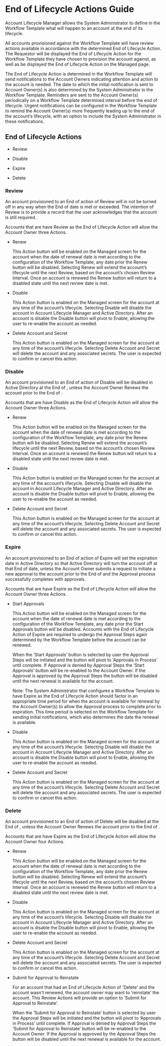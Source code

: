 ﻿[title]: # (End of Lifecycle Actions Guide)
[tags]: # (Account Lifecycle Manager,ALM,)
[priority]: # (8200)

# End of Lifecycle Actions Guide

Account Lifecycle Manager allows the System Administrator to define in the Workflow Template what will happen to an account at the end of its lifecycle.

All accounts provisioned against the Workflow Template will have review actions available in accordance with the determined End of Lifecycle Action. The Requestor will be displayed the End of Lifecycle Action for the Workflow Template they have chosen to provision the account against, as well as be displayed the End of Lifecycle Action on the Managed page.

The End of Lifecycle Action is determined in the Workflow Template will send notifications to the Account Owners indicating attention and action to the account is needed. The date to which the initial notification is sent to Account Owner(s) is also determined by the System Administrator in the Workflow Template. Reminders are sent to the Account Owner(s) periodically on a Workflow Template determined interval before the end of lifecycle. Urgent notifications can be configured in the Workflow Template to remind the Account Owner(s) more frequently leading up to the end of the account’s lifecycle, with an option to include the System Administrator in these notifications.

## End of Lifecycle Actions

* Review

* Disable

* Expire

* Delete

### Review

An account provisioned to an End of  action of Review will in not be turned off in any way when the End of  date is met or exceeded. The intention of Review is to provide a record that the user acknowledges that the account is still required.

Accounts that are have Review as the End of Lifecycle Action will allow the Account Owner three Actions.

* Renew

  This Action button will be enabled on the Managed screen for the account when the date of renewal date is met according to the configuration of the Workflow Template, any date prior the Renew button will be disabled. Selecting Renew will extend the account’s lifecycle until the next Review, based on the account’s chosen Review Interval. Once an account is renewed the Renew button will return to a disabled state until the next review date is met.

* Disable

  This Action button is enabled on the Managed screen for the account at any time of the account’s lifecycle. Selecting Disable will disable the account in Account Lifecycle Manager and Active Directory. After an account is disable the Disable button will pivot to Enable, allowing the user to re-enable the account as needed.

* Delete Account and Secret

  This Action button is enabled on the Managed screen for the account at any time of the account’s lifecycle. Selecting Delete Account and Secret will delete the account and any associated secrets. The user is expected to confirm or cancel this action.

### Disable

An account provisioned to an End of  action of Disable will be disabled in Active Directory at the End of , unless the Account Owner Renews the account prior to the End of .

Accounts that are have Disable as the End of Lifecycle Action will allow the Account Owner three Actions.

* Renew

  This Action button will be enabled on the Managed screen for the account when the date of renewal date is met according to the configuration of the Workflow Template, any date prior the Renew button will be disabled. Selecting Renew will extend the account’s lifecycle until the next Review, based on the account’s chosen Review Interval. Once an account is renewed the Renew button will return to a disabled state until the next review date is met.

* Disable

  This Action button is enabled on the Managed screen for the account at any time of the account’s lifecycle. Selecting Disable will disable the account in Account Lifecycle Manager and Active Directory. After an account is disable the Disable button will pivot to Enable, allowing the user to re-enable the account as needed.

* Delete Account and Secret

  This Action button is enabled on the Managed screen for the account at any time of the account’s lifecycle. Selecting Delete Account and Secret will delete the account and any associated secrets. The user is expected to confirm or cancel this action.

### Expire

An account provisioned to an End of  action of Expire will set the expiration date in Active Directory so that Active Directory will turn the account off at that End of  date, unless the Account Owner submits a request to initiate a new approval to the account prior to the End of  and the Approval process successfully completes with approvals.

Accounts that are have Expire as the End of Lifecycle Action will allow the Account Owner three Actions.

* Start Approvals

  This Action button will be enabled on the Managed screen for the account when the date of renewal date is met according to the configuration of the Workflow Template, any date prior the Start Approvals button will be disabled. Accounts with the End of Lifecycle Action of Expire are required to undergo the Approval Steps again determined by the Workflow Template before the account can be renewed.

  When the ‘Start Approvals’ button is selected by user the Approval Steps will be initiated and the button will pivot to ‘Approvals in Process’ until complete. If Approval is denied by Approval Steps the ‘Start Approvals’ button will be re-enabled to the Account Owner. If the Approval is approved by the Approval Steps the button will be disabled until the next renewal is available for the account.

  Note: The System Administrator that configures a Workflow Template to have Expire as the End of Lifecycle Action should factor in an appropriate time period for when the account is available for renewal by the Account Owner(s) to allow the Approval process to complete prior to expiration. This time period is selected on the Workflow Template for sending initial notifications, which also determines the date the renewal is available.

* Disable

  This Action button is enabled on the Managed screen for the account at any time of the account’s lifecycle. Selecting Disable will disable the account in Account Lifecycle Manager and Active Directory. After an account is disable the Disable button will pivot to Enable, allowing the user to re-enable the account as needed.

* Delete Account and Secret

  This Action button is enabled on the Managed screen for the account at any time of the account’s lifecycle. Selecting Delete Account and Secret will delete the account and any associated secrets. The user is expected to confirm or cancel this action.

### Delete

An account provisioned to an End of  action of Delete will be disabled at the End of , unless the Account Owner Renews the account prior to the End of .

Accounts that are have Expire as the End of Lifecycle Action will allow the Account Owner four Actions.

* Renew

  This Action button will be enabled on the Managed screen for the account when the date of renewal date is met according to the configuration of the Workflow Template, any date prior the Renew button will be disabled. Selecting Renew will extend the account’s lifecycle until the next Review, based on the account’s chosen Review Interval. Once an account is renewed the Renew button will return to a disabled state until the next review date is met.

* Disable

  This Action button is enabled on the Managed screen for the account at any time of the account’s lifecycle. Selecting Disable will disable the account in Account Lifecycle Manager and Active Directory. After an account is disable the Disable button will pivot to Enable, allowing the user to re-enable the account as needed.

* Delete Account and Secret

  This Action button is enabled on the Managed screen for the account at any time of the account’s lifecycle. Selecting Delete Account and Secret will delete the account and any associated secrets. The user is expected to confirm or cancel this action.

* Submit for Approval to Reinstate

  For an account that had an End of Lifecycle Action of 'Delete' and the account wasn't renewed, the account owner may want to 'reinstate' the account. This Review Actions will provide an option to ‘Submit for Approval to Reinstate’.

  When the ‘Submit for Approval to Reinstate’ button is selected by user the Approval Steps will be initiated and the button will pivot to ‘Approvals in Process’ until complete. If Approval is denied by Approval Steps the ‘Submit for Approval to Reinstate’ button will be re-enabled to the Account Owner. If the Approval is approved by the Approval Steps the button will be disabled until the next renewal is available for the account.


